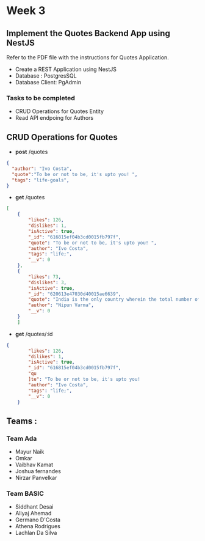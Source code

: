 # Week 3

## Implement the Quotes Backend  App using NestJS

Refer to the PDF file with the instructions for Quotes Application. 
- Create a REST Application using NestJS
- Database : PostgresSQL
- Database Client: PgAdmin

### Tasks to be completed 
- CRUD Operations for Quotes Entity
- Read API endpoing for Authors


## CRUD Operations for Quotes 

-  **post**   /quotes 

``` json
{
  "author": "Ivo Costa",
  "quote":"To be or not to be, it's upto you! ",
  "tags": "life-goals",
}
```

- **get** /quotes

``` json
[
    {
        "likes": 126,
        "dislikes": 1,
        "isActive": true,
        "_id": "616815ef04b3cd0015fb797f",
        "quote": "To be or not to be, it's upto you! ",
        "author": "Ivo Costa",
        "tags": "life;",
        "__v": 0
    },
    {
        "likes": 73,
        "dislikes": 3,
        "isActive": true,
        "_id": "620613e47030d40015ae6639",
        "quote": "India is the only country wherein the total number of engineers exceeds the number of vehicles on the road",
        "author": "Nipun Varma",
        "__v": 0
    }
    ]
```

- **get** /quotes/:id

``` json 
{
        "likes": 126,
        "dilikes": 1,
        "isActive": true,
        "_id": "616815ef04b3cd0015fb797f",
        "qu
        ]te": "To be or not to be, it's upto you!                           ",
        "author": "Ivo Costa",
        "tags": "life;",
        "__v": 0
    }
```


## Teams :

### Team Ada

 -  Mayur Naik
 - Omkar
 -  Vaibhav Kamat
 -  Joshua fernandes
- Nirzar Panvelkar


 ### Team BASIC

 - Siddhant Desai
- Aliyaj Ahemad
- Germano D'Costa
-  Athena Rodrigues
- Lachlan Da Silva



